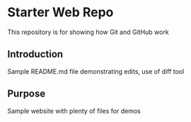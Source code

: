 # Starter Web Repo

This repository is for showing how Git and GitHub work

## Introduction

Sample README.md file demonstrating edits, use of diff tool

## Purpose

Sample website with plenty of files for demos